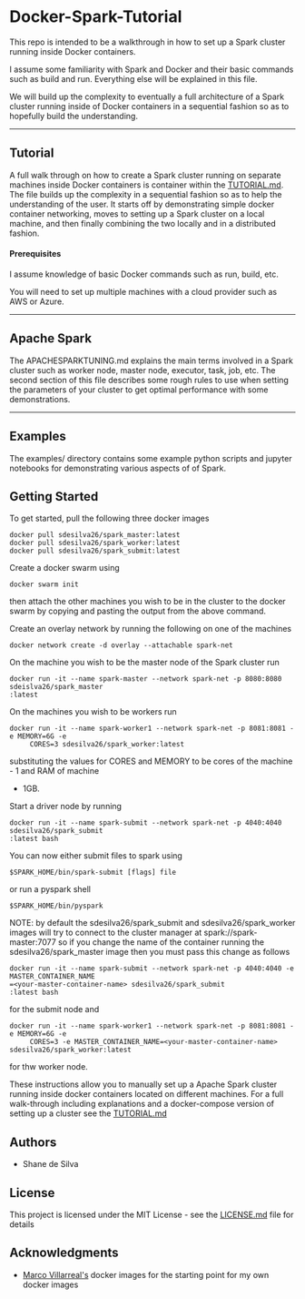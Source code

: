 # Docker-Spark-Tutorial
This repo is intended to be a walkthrough in how to set up a Spark cluster running inside Docker containers. 

I assume some familiarity with Spark and Docker and their basic commands such as build and run. Everything else will be explained in this file.

We will build up the complexity to eventually a full architecture of a Spark cluster running inside of Docker containers in a 
sequential fashion so as to hopefully build the understanding. 

***
## Tutorial
A full walk through on how to create a Spark cluster running on separate machines inside Docker
containers is container within the [TUTORIAL.md](TUTORIAL.md). The file builds up the complexity
in a sequential fashion so as to help the understanding of the user. It starts off by
demonstrating simple docker container networking, moves to setting up a Spark cluster on a
local machine, and then finally combining the two locally and in a distributed fashion.

#### Prerequisites

I assume knowledge of basic Docker commands such as run, build, etc.

You will need to set up multiple machines with a cloud provider such as AWS or Azure.

***
## Apache Spark
The APACHESPARKTUNING.md explains the main terms involved in a Spark cluster such as worker node, master node, executor,
task, job, etc. The second section of this file describes some rough rules to use when setting the
parameters of your cluster to get optimal performance with some demonstrations.
***
## Examples
The examples/ directory contains some example python scripts and jupyter notebooks for demonstrating various aspects of 
of Spark.

## Getting Started

To get started, pull the following three docker images
```
docker pull sdesilva26/spark_master:latest
docker pull sdesilva26/spark_worker:latest
docker pull sdesilva26/spark_submit:latest
```
Create a docker swarm using
``` 
docker swarm init
```
then attach the other machines you wish to be in the cluster to the docker swarm by copying and
pasting the output from the above command.

Create an overlay network by running the following on one of the machines
``` 
docker network create -d overlay --attachable spark-net
```
On the machine you wish to be the master node of the Spark cluster run
``` 
docker run -it --name spark-master --network spark-net -p 8080:8080 sdeislva26/spark_master
:latest
```
On the machines you wish to be workers run
``` 
docker run -it --name spark-worker1 --network spark-net -p 8081:8081 -e MEMORY=6G -e
     CORES=3 sdesilva26/spark_worker:latest
```
substituting the values for CORES and MEMORY to be cores of the machine - 1 and RAM of machine
- 1GB.

Start a driver node by running
``` 
docker run -it --name spark-submit --network spark-net -p 4040:4040 sdesilva26/spark_submit
:latest bash
```

You can now either submit files to spark using 
``` 
$SPARK_HOME/bin/spark-submit [flags] file 
```

or run a pyspark shell
``` 
$SPARK_HOME/bin/pyspark
```
NOTE: by default the sdesilva26/spark_submit and sdesilva26/spark_worker images will try to
 connect to the cluster manager at spark://spark-master:7077 so if you change the name of the
  container running the sdesilva26/spark_master image then you must pass this change as follows

``` 
docker run -it --name spark-submit --network spark-net -p 4040:4040 -e MASTER_CONTAINER_NAME
=<your-master-container-name> sdesilva26/spark_submit
:latest bash
```

for the submit node and

``` 
docker run -it --name spark-worker1 --network spark-net -p 8081:8081 -e MEMORY=6G -e
     CORES=3 -e MASTER_CONTAINER_NAME=<your-master-container-name> sdesilva26/spark_worker:latest
```
for thw worker node.

These instructions allow you to manually set up a Apache Spark cluster running inside docker
 containers located on different machines. For a full walk-through including explanations and
  a docker-compose version of setting up a cluster see the [TUTORIAL.md](TUTORIAL.md)


## Authors

* Shane de Silva

## License

This project is licensed under the MIT License - see the [LICENSE.md](LICENSE.md) file for details

## Acknowledgments

* [Marco Villarreal's](https://github.com/mvillarrealb/) docker images for the starting point for my own docker images 